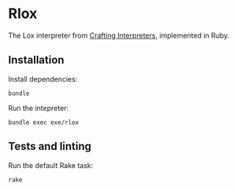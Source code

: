 # Rlox

The Lox interpreter from [Crafting
Interpreters](https://craftinginterpreters.com/), implemented in Ruby.

## Installation

Install dependencies:

```
bundle
```

Run the intepreter:

```
bundle exec exe/rlox
```

## Tests and linting

Run the default Rake task:

```
rake
```

